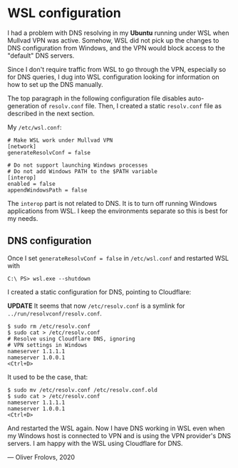 # WSL configuration

I had a problem with DNS resolving in my **Ubuntu** running under WSL when Mullvad VPN was active. Somehow, WSL did not pick up the changes to DNS configuration from Windows, and the VPN would block access to the "default" DNS servers.

Since I don't require traffic from WSL to go through the VPN, especially so for DNS queries, I dug into WSL configuration looking for information on how to set up the DNS manually.

The top paragraph in the following configuration file disables auto-generation of `resolv.conf` file. Then, I created a static `resolv.conf` file as described in the next section.

My `/etc/wsl.conf`:

```
# Make WSL work under Mullvad VPN
[network]
generateResolvConf = false

# Do not support launching Windows processes
# Do not add Windows PATH to the $PATH variable
[interop]
enabled = false
appendWindowsPath = false
```

The `interop` part is not related to DNS. It is to turn off running Windows applications from WSL. I keep the environments separate so this is best for my needs.

## DNS configuration

Once I set `generateResolvConf = false` in `/etc/wsl.conf` and restarted WSL with

```
C:\ PS> wsl.exe --shutdown
```

I created a static configuration for DNS, pointing to Cloudflare:

**UPDATE** It seems that now `/etc/resolv.conf` is a symlink for `../run/resolvconf/resolv.conf`.
```shell
$ sudo rm /etc/resolv.conf
$ sudo cat > /etc/resolv.conf
# Resolve using Cloudflare DNS, ignoring
# VPN settings in Windows
nameserver 1.1.1.1
nameserver 1.0.0.1
<Ctrl+D>
```

It used to be the case, that:

```shell
$ sudo mv /etc/resolv.conf /etc/resolv.conf.old
$ sudo cat > /etc/resolv.conf
nameserver 1.1.1.1
nameserver 1.0.0.1
<Ctrl+D>
```

And restarted the WSL again. Now I have DNS working in WSL even when my Windows host is connected to VPN and is using the VPN provider's DNS servers. I am happy with the WSL using Cloudflare for DNS.

&mdash; Oliver Frolovs, 2020
